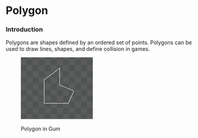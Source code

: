 # Polygon

### Introduction

Polygons are shapes defined by an ordered set of points. Polygons can be used to draw lines, shapes, and define collision in games.

<figure><img src="../../../.gitbook/assets/image.png" alt=""><figcaption><p>Polygon in Gum</p></figcaption></figure>

